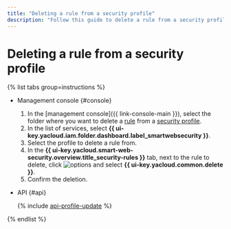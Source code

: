 ```yaml
---
title: "Deleting a rule from a security profile"
description: "Follow this guide to delete a rule from a security profile."
---
```


# Deleting a rule from a security profile

{% list tabs group=instructions %}

- Management console {#console}

   1. In the [management console]({{ link-console-main }}), select the folder where you want to delete a [rule](../concepts/rules.md) from a [security profile](../concepts/profiles.md).
   1. In the list of services, select **{{ ui-key.yacloud.iam.folder.dashboard.label_smartwebsecurity }}**.
   1. Select the profile to delete a rule from.
   1. In the **{{ ui-key.yacloud.smart-web-security.overview.title_security-rules }}** tab, next to the rule to delete, click ![options](../../_assets/console-icons/ellipsis.svg) and select **{{ ui-key.yacloud.common.delete }}**.
   1. Confirm the deletion.

- API {#api}

   {% include [api-profile-update](../../_includes/smartwebsecurity/api-profile-update.md) %}

{% endlist %}
